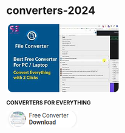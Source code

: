 # converters-2024

<img src="https://github.com/Diam78rodrig/converters-2024/blob/main/converters.png"/>

**CONVERTERS FOR EVERYTHING**

<img src="https://github.com/Diam78rodrig/converters-2024/blob/main/cdl.png"/>
